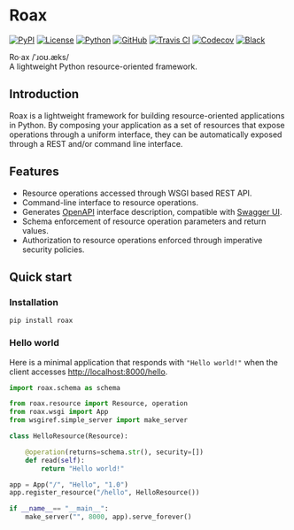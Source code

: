 # Roax

[![PyPI](https://badge.fury.io/py/roax.svg)](https://badge.fury.io/py/roax)
[![License](https://img.shields.io/github/license/roax/roax.svg)](https://github.com/roax/roax/blob/master/LICENSE)
[![Python](https://img.shields.io/pypi/pyversions/roax.svg)](https://pypi.org/project/roax/)
[![GitHub](https://img.shields.io/badge/github-master-blue.svg)](https://github.com/roax/roax/)
[![Travis CI](https://travis-ci.org/roax/roax.svg?branch=master)](https://travis-ci.org/roax/roax)
[![Codecov](https://codecov.io/gh/roax/roax/branch/master/graph/badge.svg)](https://codecov.io/gh/roax/roax)
[![Black](https://img.shields.io/badge/code%20style-black-black.svg)](https://github.com/psf/black)

Ro·ax /ˈɹoʊ.æks/  
A lightweight Python resource-oriented framework. 

## Introduction

Roax is a lightweight framework for building resource-oriented applications in Python.
By composing your application as a set of resources that expose operations through a uniform
interface, they can be automatically exposed through a REST and/or command line interface.

## Features

* Resource operations accessed through WSGI based REST API.
* Command-line interface to resource operations.
* Generates [OpenAPI](https://www.openapis.org/) interface description, compatible with [Swagger UI](https://swagger.io/tools/swagger-ui/).
* Schema enforcement of resource operation parameters and return values.
* Authorization to resource operations enforced through imperative security policies.

## Quick start

### Installation

```
pip install roax
```

### Hello world

Here is a minimal application that responds with `"Hello world!"` when the
client accesses [http://localhost:8000/hello](http://localhost:8000/hello).

```python
import roax.schema as schema

from roax.resource import Resource, operation
from roax.wsgi import App
from wsgiref.simple_server import make_server

class HelloResource(Resource):

    @operation(returns=schema.str(), security=[])
    def read(self):
        return "Hello world!"

app = App("/", "Hello", "1.0")
app.register_resource("/hello", HelloResource())

if __name__== "__main__":
    make_server("", 8000, app).serve_forever()
```
